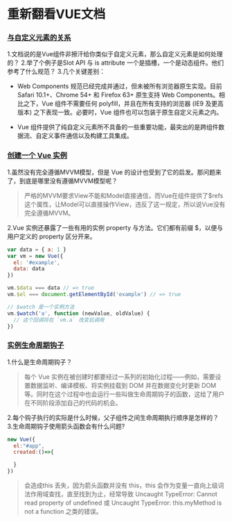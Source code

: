 # 重新翻看VUE文档

### [与自定义元素的关系](https://cn.vuejs.org/v2/guide/#%E4%B8%8E%E8%87%AA%E5%AE%9A%E4%B9%89%E5%85%83%E7%B4%A0%E7%9A%84%E5%85%B3%E7%B3%BB)

1.文档说的是Vue组件非擦汗给你类似于自定义元素，那么自定义元素是如何处理的？
2.举了个例子是Slot API 与 is attribute 一个是插槽，一个是动态组件。他们参考了什么规范？
3.几个关键差别：
+ Web Components 规范已经完成并通过，但未被所有浏览器原生实现。目前 Safari 10.1+、Chrome 54+ 和 Firefox 63+ 原生支持 Web Components。相比之下，Vue 组件不需要任何 polyfill，并且在所有支持的浏览器 (IE9 及更高版本) 之下表现一致。必要时，Vue 组件也可以包装于原生自定义元素之内。

+ Vue 组件提供了纯自定义元素所不具备的一些重要功能，最突出的是跨组件数据流、自定义事件通信以及构建工具集成。

### [创建一个 Vue 实例](https://cn.vuejs.org/v2/guide/instance.html#%E5%88%9B%E5%BB%BA%E4%B8%80%E4%B8%AA-Vue-%E5%AE%9E%E4%BE%8B)

1.虽然没有完全遵循MVVM模型，但是 Vue 的设计也受到了它的启发。那问题来了，到底是哪里没有遵循MVVM模型呢？

> 严格的MVVM要求View不能和Model直接通信，而Vue在组件提供了$refs这个属性，让Model可以直接操作View，违反了这一规定，所以说Vue没有完全遵循MVVM。

2.Vue 实例还暴露了一些有用的实例 property 与方法。它们都有前缀 $，以便与用户定义的 property 区分开来。
```javascript
var data = { a: 1 }
var vm = new Vue({
  el: '#example',
  data: data
})

vm.$data === data // => true
vm.$el === document.getElementById('example') // => true

// $watch 是一个实例方法
vm.$watch('a', function (newValue, oldValue) {
  // 这个回调将在 `vm.a` 改变后调用
})
```


### [实例生命周期钩子](https://cn.vuejs.org/v2/guide/instance.html#%E5%AE%9E%E4%BE%8B%E7%94%9F%E5%91%BD%E5%91%A8%E6%9C%9F%E9%92%A9%E5%AD%90)

1.什么是生命周期钩子？
> 每个 Vue 实例在被创建时都要经过一系列的初始化过程——例如，需要设置数据监听、编译模板、将实例挂载到 DOM 并在数据变化时更新 DOM 等。同时在这个过程中也会运行一些叫做生命周期钩子的函数，这给了用户在不同阶段添加自己的代码的机会。

2.每个钩子执行的实际是什么时候，父子组件之间生命周期执行顺序是怎样的？
3.生命周期钩子使用箭头函数会有什么问题?
``` javascript
new Vue({
  el:"#app",
  created:()=>{

  }
})
```
> 会造成this 丢失，因为箭头函数并没有 this，this 会作为变量一直向上级词法作用域查找，直至找到为止，经常导致 Uncaught TypeError: Cannot read property of undefined 或 Uncaught TypeError: this.myMethod is not a function 之类的错误。

